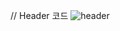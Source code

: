
// Header 코드
![header](https://capsule-render.vercel.app/api?type=waving&color=pink&height=높이&section=header&text=안녕하세요)
